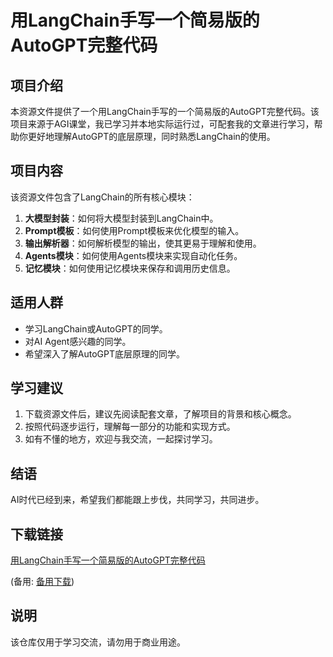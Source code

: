# 用LangChain手写一个简易版的AutoGPT完整代码

## 项目介绍

本资源文件提供了一个用LangChain手写的一个简易版的AutoGPT完整代码。该项目来源于AGI课堂，我已学习并本地实际运行过，可配套我的文章进行学习，帮助你更好地理解AutoGPT的底层原理，同时熟悉LangChain的使用。

## 项目内容

该资源文件包含了LangChain的所有核心模块：

1. **大模型封装**：如何将大模型封装到LangChain中。
2. **Prompt模板**：如何使用Prompt模板来优化模型的输入。
3. **输出解析器**：如何解析模型的输出，使其更易于理解和使用。
4. **Agents模块**：如何使用Agents模块来实现自动化任务。
5. **记忆模块**：如何使用记忆模块来保存和调用历史信息。

## 适用人群

- 学习LangChain或AutoGPT的同学。
- 对AI Agent感兴趣的同学。
- 希望深入了解AutoGPT底层原理的同学。

## 学习建议

1. 下载资源文件后，建议先阅读配套文章，了解项目的背景和核心概念。
2. 按照代码逐步运行，理解每一部分的功能和实现方式。
3. 如有不懂的地方，欢迎与我交流，一起探讨学习。

## 结语

AI时代已经到来，希望我们都能跟上步伐，共同学习，共同进步。

## 下载链接
[用LangChain手写一个简易版的AutoGPT完整代码](https://pan.quark.cn/s/6dec0a2fff93) 

(备用: [备用下载](https://pan.baidu.com/s/1aQtAiAxVwtAKtHzLuNYELQ?pwd=1234))

## 说明

该仓库仅用于学习交流，请勿用于商业用途。
